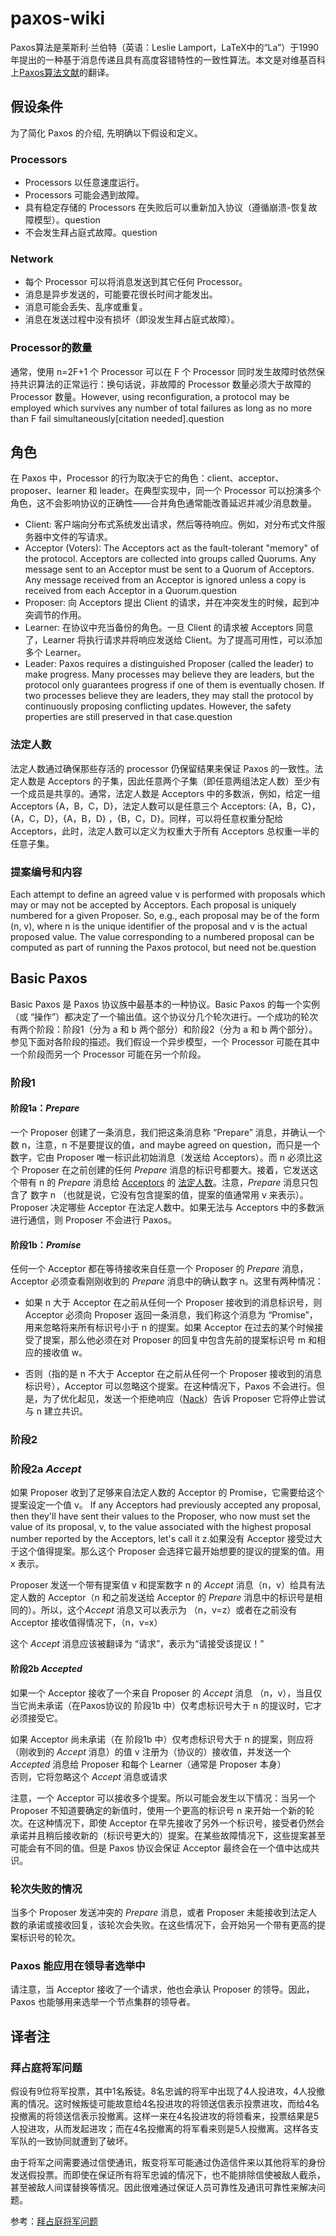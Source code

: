 # paxos-wiki

Paxos算法是莱斯利·兰伯特（英语：Leslie Lamport，LaTeX中的“La”）于1990年提出的一种基于消息传递且具有高度容错特性的一致性算法。本文是对维基百科上[Paxos算法文献](https://en.wikipedia.org/wiki/Paxos_(computer_science))的翻译。

## 假设条件

为了简化 Paxos 的介绍, 先明确以下假设和定义。

### Processors

- Processors 以任意速度运行。
- Processors 可能会遇到故障。
- 具有稳定存储的 Processors 在失败后可以重新加入协议（遵循崩溃-恢复故障模型）。question
- 不会发生拜占庭式故障。question

### Network

- 每个 Processor 可以将消息发送到其它任何 Processor。
- 消息是异步发送的，可能要花很长时间才能发出。
- 消息可能会丢失、乱序或重复。
- 消息在发送过程中没有损坏（即没发生拜占庭式故障）。

### Processor的数量

通常，使用 n=2F+1 个 Processor 可以在 F 个 Processor 同时发生故障时依然保持共识算法的正常运行：换句话说，非故障的 Processor 数量必须大于故障的 Processor 数量。However, using reconfiguration, a protocol may be employed which survives any number of total failures as long as no more than F fail simultaneously[citation needed].question

## 角色

在 Paxos 中，Processor 的行为取决于它的角色：client、acceptor、proposer、learner 和 leader。在典型实现中，同一个 Processor 可以扮演多个角色，这不会影响协议的正确性——合并角色通常能改善延迟并减少消息数量。
- Client: 客户端向分布式系统发出请求，然后等待响应。例如，对分布式文件服务器中文件的写请求。
- Acceptor (Voters): The Acceptors act as the fault-tolerant "memory" of the protocol. Acceptors are collected into groups called Quorums. Any message sent to an Acceptor must be sent to a Quorum of Acceptors. Any message received from an Acceptor is ignored unless a copy is received from each Acceptor in a Quorum.question
- Proposer: 向 Acceptors 提出 Client 的请求，并在冲突发生的时候，起到冲突调节的作用。
- Learner: 在协议中充当备份的角色。一旦 Client 的请求被 Acceptors 同意了，Learner 将执行请求并将响应发送给 Client。为了提高可用性，可以添加多个 Learner。
- Leader: Paxos requires a distinguished Proposer (called the leader) to make progress. Many processes may believe they are leaders, but the protocol only guarantees progress if one of them is eventually chosen. If two processes believe they are leaders, they may stall the protocol by continuously proposing conflicting updates. However, the safety properties are still preserved in that case.question

### 法定人数

法定人数通过确保那些存活的 processor 仍保留结果来保证 Paxos 的一致性。法定人数是 Acceptors 的子集，因此任意两个子集（即任意两组法定人数）至少有一个成员是共享的。通常，法定人数是 Acceptors 中的多数派，例如，给定一组 Acceptors {A，B，C，D}，法定人数可以是任意三个 Acceptors: {A，B，C}，{A，C，D}，{A，B，D} ，{B，C，D}。同样，可以将任意权重分配给 Acceptors，此时，法定人数可以定义为权重大于所有 Acceptors 总权重一半的任意子集。

### 提案编号和内容

Each attempt to define an agreed value v is performed with proposals which may or may not be accepted by Acceptors. Each proposal is uniquely numbered for a given Proposer. So, e.g., each proposal may be of the form (n, v), where n is the unique identifier of the proposal and v is the actual proposed value. The value corresponding to a numbered proposal can be computed as part of running the Paxos protocol, but need not be.question

## Basic Paxos
Basic Paxos 是 Paxos 协议族中最基本的一种协议。Basic Paxos 的每一个实例（或 “操作”）都决定了一个输出值。这个协议分几个轮次进行。一个成功的轮次有两个阶段：阶段1（分为 a 和 b 两个部分）和阶段2（分为 a 和 b 两个部分）。参见下面对各阶段的描述。我们假设一个异步模型，一个 Processor 可能在其中一个阶段而另一个 Processor 可能在另一个阶段。

### 阶段1
#### 阶段1a：*Prepare*
一个 Proposer 创建了一条消息，我们把这条消息称 “Prepare” 消息，并确认一个数 n，注意，n 不是要提议的值，and maybe agreed on question，而只是一个数字，它由 Proposer 唯一标识此初始消息（发送给 Acceptors）。而 n 必须比这个 Proposer 在之前创建的任何 *Prepare* 消息的标识号都要大。接着，它发送这个带有 n 的 *Prepare* 消息给 [Acceptors](#角色) 的 [法定人数](#法定人数)。注意，*Prepare* 消息只包含了 数字 n （也就是说，它没有包含提案的值，提案的值通常用 v 来表示）。Proposer 决定哪些 Acceptor 在法定人数中。如果无法与 Acceptors 中的多数派进行通信，则 Proposer 不会进行 Paxos。

#### 阶段1b：*Promise*
任何一个 Acceptor 都在等待接收来自任意一个 Proposer 的 *Prepare* 消息，Acceptor 必须查看刚刚收到的 *Prepare* 消息中的确认数字 n。这里有两种情况：

* 如果 n 大于 Acceptor 在之前从任何一个 Proposer 接收到的消息标识号，则 Acceptor 必须向 Proposer 返回一条消息，我们称这个消息为 “Promise”，用来忽略将来所有标识号小于 n 的提案。如果 Acceptor 在过去的某个时候接受了提案，那么他必须在对 Proposer 的回复中包含先前的提案标识号 m 和相应的接收值 w。

* 否则（指的是 n 不大于 Acceptor 在之前从任何一个 Proposer 接收到的消息标识号），Acceptor 可以忽略这个提案。在这种情况下，Paxos 不会进行。但是，为了优化起见，发送一个拒绝响应（[Nack](https://en.wikipedia.org/wiki/NAK_(protocol_message))）告诉 Proposer 它将停止尝试与 n 建立共识。

### 阶段2
### 阶段2a *Accept*
如果 Proposer 收到了足够来自法定人数的 Acceptor 的 Promise，它需要给这个提案设定一个值 v。 If any Acceptors had previously accepted any proposal, then they'll have sent their values to the Proposer, who now must set the value of its proposal, v, to the value associated with the highest proposal number reported by the Acceptors, let's call it z.如果没有 Acceptor 接受过大于这个值得提案。那么这个 Proposer 会选择它最开始想要的提议的提案的值。用 x 表示。

Proposer 发送一个带有提案值 v 和提案数字 n 的 *Accept* 消息（n，v）给具有法定人数的 Acceptor（n 和之前发送给 Acceptor 的 *Prepare* 消息中的标识号是相同的）。所以，这个*Accept* 消息又可以表示为 （n，v=z）或者在之前没有 Acceptor 接收值得情况下，（n，v=x） 

这个 *Accept* 消息应该被翻译为 “请求”，表示为“请接受该提议！”

#### 阶段2b *Accepted*
如果一个 Acceptor 接收了一个来自 Proposer 的 *Accept* 消息 （n，v），当且仅当它尚未承诺（在Paxos协议的 阶段1b 中）仅考虑标识号大于 n 的提议时，它才必须接受它。

如果 Acceptor 尚未承诺（在 阶段1b 中）仅考虑标识号大于 n 的提案，则应将（刚收到的  *Accept* 消息）的值 v 注册为（协议的）接收值，并发送一个 *Accepted* 消息给 Proposer 和每个 Learner（通常是 Proposer 本身）</br>
否则，它将忽略这个 *Accept* 消息或请求

注意，一个 Acceptor 可以接收多个提案。所以可能会发生以下情况：当另一个 Proposer 不知道要确定的新值时，使用一个更高的标识号 n 来开始一个新的轮次。在这种情况下，即使 Acceptor 在早先接收了另外一个标识号，接受者仍然会承诺并且稍后接收新的（标识号更大的）提案。在某些故障情况下，这些提案甚至可能会有不同的值。但是 Paxos 协议会保证 Acceptor 最终会在一个值中达成共识。

### 轮次失败的情况
当多个 Proposer 发送冲突的 *Prepare* 消息，或者 Proposer 未能接收到法定人数的承诺或接收回复，该轮次会失败。在这些情况下，会开始另一个带有更高的提案标识号的轮次。

### Paxos 能应用在领导者选举中
请注意，当 Acceptor 接收了一个请求，他也会承认 Proposer 的领导。因此，Paxos 也能够用来选举一个节点集群的领导者。

## 译者注

### 拜占庭将军问题

假设有9位将军投票，其中1名叛徒。8名忠诚的将军中出现了4人投进攻，4人投撤离的情况。这时候叛徒可能故意给4名投进攻的将领送信表示投票进攻，而给4名投撤离的将领送信表示投撤离。这样一来在4名投进攻的将领看来，投票结果是5人投进攻，从而发起进攻；而在4名投撤离的将军看来则是5人投撤离。这样各支军队的一致协同就遭到了破坏。

由于将军之间需要通过信使通讯，叛变将军可能通过伪造信件来以其他将军的身份发送假投票。而即使在保证所有将军忠诚的情况下，也不能排除信使被敌人截杀，甚至被敌人间谍替换等情况。因此很难通过保证人员可靠性及通讯可靠性来解决问题。

参考：[拜占庭将军问题](https://zh.wikipedia.org/wiki/%E6%8B%9C%E5%8D%A0%E5%BA%AD%E5%B0%86%E5%86%9B%E9%97%AE%E9%A2%98)
